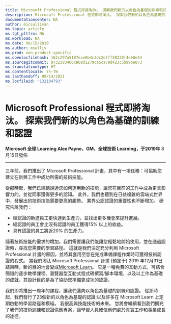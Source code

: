 ```yaml
---
title: Microsoft Professional 程式即將淘汰。 探索我們新的以角色為基礎的訓練和認證 |Microsoft Docs
description: Microsoft Professional 程式即將淘汰。 探索我們新的以角色為基礎的訓練和認證
documentationcenter: NA
author: micsullivan
ms.topic: article
ms.tgt_pltfrm: NA
ms.workload: NA
ms.date: 08/15/2019
ms.author: msulliv
ms.prod: non-product-specific
ms.openlocfilehash: 162c297a9107eae0b4c3dc2efff58220f4e58e44
ms.sourcegitcommit: 9732383406c868d1279ca5ca79d423c5b99be073
ms.translationtype: HT
ms.contentlocale: zh-TW
ms.lasthandoff: 09/14/2021
ms.locfileid: "132104793"
---
```

# <a name="microsoft-professional-program-is-retiring-explore-our-new-role-based-training-and-certifications"></a>Microsoft Professional 程式即將淘汰。 探索我們新的以角色為基礎的訓練和認證

**Microsoft 全球 Learning Alex Payne、GM、全球技術 Learning，于2019年** 8 月15日發佈

___

三年前，我們推出了 Microsoft Professional 計畫，其中有一項任務：可協助您建立在新興工作中成功所需的技術技能。

從那時起，我們已經聽說過您如何運用新的技能，讓您在目前的工作中成為更具影響力的，並從同事獲得更多的認知。  此外，我們也聽到在日益複雜的雲端式世界中，發展出的技術技能需要更高的趨勢。 業界公認認證的重要性也不斷增加。 研究告訴我們：

- 經認證的新進員工更快達到生產力，並找出更多機會來提升進展。
- 經認證的員工會比沒有認證的員工獲得15% 以上的收益。
- 具有認證的員工將近20% 的生產力。

隨著技術技能的需求的增加，我們需要讓我們能讓您輕鬆地開始使用，並在通過認證時，尋找您需要的學習路徑。 這就是我們決定充分利用 Microsoft Professional 計畫的原因，並將其套用至您在完成準備課程作業時可獲得技術認證的程式。 當我們淘汰 Microsoft Professional 計畫 (預定于) 2019 年12月31日結束時，新的目的地會變成[Microsoft Learn](https://docs.microsoft.com/learn/)。 它是一種免費的互動方式，可結合簡短的逐步教學課程、瀏覽器型互動式程式碼撰寫/腳本環境，以及以工作為基礎的成就，其設計目的是為了協助您準備更成功的認證。

我們即將推出一周年的課程，讓我們邁向以角色為基礎的訓練和認證。 從那時起，我們發行了23個新的以角色為基礎的認證;以及許多在 Microsoft Learn 上定期啟動的學習路徑和模組。 我很高興技能技術的未來。 您將會繼續看到我們擴充了我們的技術訓練和認證供應專案，讓學習人員確信他們處於真實工作和事業成長的途徑。